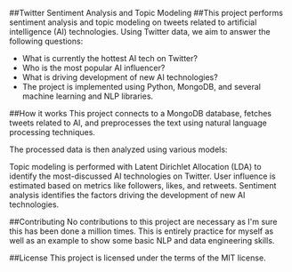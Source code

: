 ##Twitter Sentiment Analysis and Topic Modeling
##This project performs sentiment analysis and topic modeling on tweets related to artificial intelligence (AI) technologies. Using Twitter data, we aim to answer the following questions:

- What is currently the hottest AI tech on Twitter?
- Who is the most popular AI influencer?
- What is driving development of new AI technologies?
- The project is implemented using Python, MongoDB, and several machine learning and NLP libraries.

##How it works
This project connects to a MongoDB database, fetches tweets related to AI, and preprocesses the text using natural language processing techniques.

The processed data is then analyzed using various models:

Topic modeling is performed with Latent Dirichlet Allocation (LDA) to identify the most-discussed AI technologies on Twitter.
User influence is estimated based on metrics like followers, likes, and retweets.
Sentiment analysis identifies the factors driving the development of new AI technologies.

##Contributing
No contributions to this project are necessary as I'm sure this has been done a million times. This is entirely practice for myself as well as an example to show some basic NLP and data engineering skills.

##License
This project is licensed under the terms of the MIT license.
